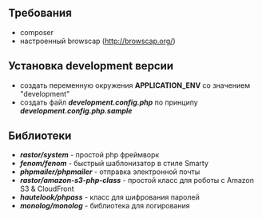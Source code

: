 ## Требования
 - composer
 - настроенный browscap (http://browscap.org/)
 
## Установка development версии
 - создать переменную окружения **APPLICATION_ENV** со значением "development"
 - создать файл ***development.config.php*** по принципу ***development.config.php.sample***

## Библиотеки
 - ***rastor/system*** - простой php фреймворк
 - ***fenom/fenom*** - быстрый шаблонизатор в стиле Smarty
 - ***phpmailer/phpmailer*** - отправка электронной почты
 - ***rastor/amazon-s3-php-class*** - простой класс для роботы с Amazon S3 & CloudFront
 - ***hautelook/phpass*** - класс для шифрования паролей
 - ***monolog/monolog*** - библиотека для логирования
